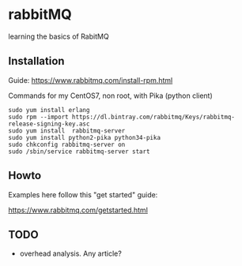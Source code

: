 # rabbitMQ
learning the basics of RabitMQ


## Installation

Guide: https://www.rabbitmq.com/install-rpm.html

Commands for my CentOS7, non root, with Pika (python client)
```
sudo yum install erlang
sudo rpm --import https://dl.bintray.com/rabbitmq/Keys/rabbitmq-release-signing-key.asc
sudo yum install  rabbitmq-server
sudo yum install python2-pika python34-pika
sudo chkconfig rabbitmq-server on
sudo /sbin/service rabbitmq-server start

```


## Howto
Examples here follow this "get started" guide:

https://www.rabbitmq.com/getstarted.html


## TODO

- overhead analysis. Any article?
